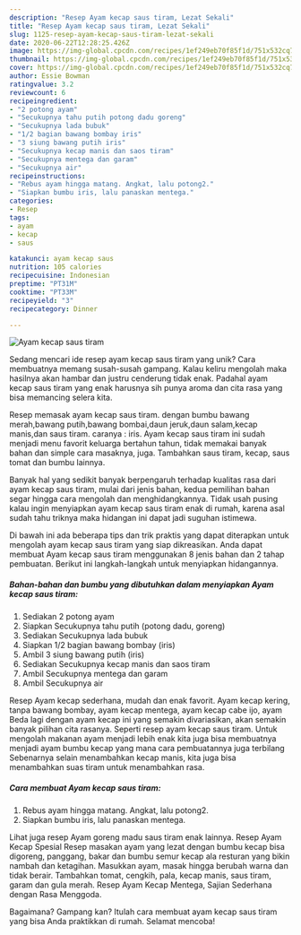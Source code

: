 ```yaml
---
description: "Resep Ayam kecap saus tiram, Lezat Sekali"
title: "Resep Ayam kecap saus tiram, Lezat Sekali"
slug: 1125-resep-ayam-kecap-saus-tiram-lezat-sekali
date: 2020-06-22T12:28:25.426Z
image: https://img-global.cpcdn.com/recipes/1ef249eb70f85f1d/751x532cq70/ayam-kecap-saus-tiram-foto-resep-utama.jpg
thumbnail: https://img-global.cpcdn.com/recipes/1ef249eb70f85f1d/751x532cq70/ayam-kecap-saus-tiram-foto-resep-utama.jpg
cover: https://img-global.cpcdn.com/recipes/1ef249eb70f85f1d/751x532cq70/ayam-kecap-saus-tiram-foto-resep-utama.jpg
author: Essie Bowman
ratingvalue: 3.2
reviewcount: 6
recipeingredient:
- "2 potong ayam"
- "Secukupnya tahu putih potong dadu goreng"
- "Secukupnya lada bubuk"
- "1/2 bagian bawang bombay iris"
- "3 siung bawang putih iris"
- "Secukupnya kecap manis dan saos tiram"
- "Secukupnya mentega dan garam"
- "Secukupnya air"
recipeinstructions:
- "Rebus ayam hingga matang. Angkat, lalu potong2."
- "Siapkan bumbu iris, lalu panaskan mentega."
categories:
- Resep
tags:
- ayam
- kecap
- saus

katakunci: ayam kecap saus 
nutrition: 105 calories
recipecuisine: Indonesian
preptime: "PT31M"
cooktime: "PT33M"
recipeyield: "3"
recipecategory: Dinner

---
```



![Ayam kecap saus tiram](https://img-global.cpcdn.com/recipes/1ef249eb70f85f1d/751x532cq70/ayam-kecap-saus-tiram-foto-resep-utama.jpg)

Sedang mencari ide resep ayam kecap saus tiram yang unik? Cara membuatnya memang susah-susah gampang. Kalau keliru mengolah maka hasilnya akan hambar dan justru cenderung tidak enak. Padahal ayam kecap saus tiram yang enak harusnya sih punya aroma dan cita rasa yang bisa memancing selera kita.

Resep memasak ayam kecap saus tiram. dengan bumbu bawang merah,bawang putih,bawang bombai,daun jeruk,daun salam,kecap manis,dan saus tiram. caranya : iris. Ayam kecap saus tiram ini sudah menjadi menu favorit keluarga bertahun tahun, tidak memakai banyak bahan dan simple cara masaknya, juga. Tambahkan saus tiram, kecap, saus tomat dan bumbu lainnya.

Banyak hal yang sedikit banyak berpengaruh terhadap kualitas rasa dari ayam kecap saus tiram, mulai dari jenis bahan, kedua pemilihan bahan segar hingga cara mengolah dan menghidangkannya. Tidak usah pusing kalau ingin menyiapkan ayam kecap saus tiram enak di rumah, karena asal sudah tahu triknya maka hidangan ini dapat jadi suguhan istimewa.


Di bawah ini ada beberapa tips dan trik praktis yang dapat diterapkan untuk mengolah ayam kecap saus tiram yang siap dikreasikan. Anda dapat membuat Ayam kecap saus tiram menggunakan 8 jenis bahan dan 2 tahap pembuatan. Berikut ini langkah-langkah untuk menyiapkan hidangannya.

<!--inarticleads1-->

##### Bahan-bahan dan bumbu yang dibutuhkan dalam menyiapkan Ayam kecap saus tiram:

1. Sediakan 2 potong ayam
1. Siapkan Secukupnya tahu putih (potong dadu, goreng)
1. Sediakan Secukupnya lada bubuk
1. Siapkan 1/2 bagian bawang bombay (iris)
1. Ambil 3 siung bawang putih (iris)
1. Sediakan Secukupnya kecap manis dan saos tiram
1. Ambil Secukupnya mentega dan garam
1. Ambil Secukupnya air


Resep Ayam kecap sederhana, mudah dan enak favorit. Ayam kecap kering, tanpa bawang bombay, ayam kecap mentega, ayam kecap cabe ijo, ayam Beda lagi dengan ayam kecap ini yang semakin divariasikan, akan semakin banyak pilihan cita rasanya. Seperti resep ayam kecap saus tiram. Untuk mengolah makanan ayam menjadi lebih enak kita juga bisa membuatnya menjadi ayam bumbu kecap yang mana cara pembuatannya juga terbilang Sebenarnya selain menambahkan kecap manis, kita juga bisa menambahkan suas tiram untuk menambahkan rasa. 

<!--inarticleads2-->

##### Cara membuat Ayam kecap saus tiram:

1. Rebus ayam hingga matang. Angkat, lalu potong2.
1. Siapkan bumbu iris, lalu panaskan mentega.


Lihat juga resep Ayam goreng madu saus tiram enak lainnya. Resep Ayam Kecap Spesial Resep masakan ayam yang lezat dengan bumbu kecap bisa digoreng, panggang, bakar dan bumbu semur kecap ala resturan yang bikin nambah dan ketagihan. Masukkan ayam, masak hingga berubah warna dan tidak berair. Tambahkan tomat, cengkih, pala, kecap manis, saus tiram, garam dan gula merah. Resep Ayam Kecap Mentega, Sajian Sederhana dengan Rasa Menggoda. 

Bagaimana? Gampang kan? Itulah cara membuat ayam kecap saus tiram yang bisa Anda praktikkan di rumah. Selamat mencoba!
